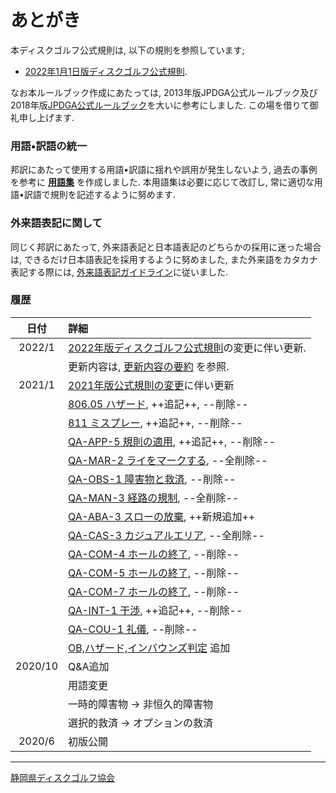 # あとがき

本ディスクゴルフ公式規則は,
以下の規則を参照しています;
- [2022年1月1日版ディスクゴルフ公式規則](https://www.pdga.com/files/pdga-2022-ordg-cm_0.pdf).

なお本ルールブック作成にあたっては,
2013年版JPDGA公式ルールブック及び
2018年版[JPDGA公式ルールブック](http://www.jpdga.jp/data/2018discgolf_rule.pdf)を大いに参考にしました.
この場を借りて御礼申し上げます.

### 用語•訳語の統一

邦訳にあたって使用する用語•訳語に揺れや誤用が発生しないよう,
過去の事例を参考に **[用語集](https://docs.google.com/spreadsheets/d/e/2PACX-1vQ5bGuT0Piscjuthjf0udY5EARWtE3XljtIAoW1xj8yB_MgsbG22cyGpG0zIHytpV90yDXo2cmR-fOv/pubhtml)** を作成しました.
本用語集は必要に応じて改訂し,
常に適切な用語•訳語で規則を記述するように努めます.

### 外来語表記に関して

同じく邦訳にあたって,
外来語表記と日本語表記のどちらかの採用に迷った場合は,
できるだけ日本語表記を採用するように努めました,
また外来語をカタカナ表記する際には,
[外来語表記ガイドライン](https://www.jtca.org/standardization/katakana_guide_3_20171222.pdf)に従いました.

### 履歴

|   日付   | 詳細
|:-------:|:---------
| 2022/1  | [2022年版ディスクゴルフ公式規則](https://www.pdga.com/files/pdga-2022-ordg-cm_0.pdf)の変更に伴い更新.
|         | 更新内容は, [更新内容の要約](https://docs.google.com/presentation/d/e/2PACX-1vRvDwv6ThGpV3tHZipAZ0m_BtGrZu2tNZfGRW7YJUIgbGo4MQuu0MWdwRfGlxehqsO8McxybQdY2RCf/pub) を参照.
| 2021/1  | [2021年版公式規則の変更](https://www.pdga.com/news/updates-coming-pdga-official-rules-disc-golf-competition-manual-2021)に伴い更新
|         | [806.05 ハザード](80605), ++追記++, --削除--
|         | [811 ミスプレー](811), ++追記++, --削除--
|         | [QA-APP-5 規則の適用](qa-app), ++追記++, --削除--
|         | [QA-MAR-2 ライをマークする](qa-mar), --全削除--
|         | [QA-OBS-1 障害物と救済](qa-obs), --削除--
|         | [QA-MAN-3 経路の規制](qa-man), --全削除--
|         | [QA-ABA-3 スローの放棄](qa-aba), ++新規追加++
|         | [QA-CAS-3 カジュアルエリア](qa-cas), --全削除--
|         | [QA-COM-4 ホールの終了](qa-com), --削除--
|         | [QA-COM-5 ホールの終了](qa-com), --削除--
|         | [QA-COM-7 ホールの終了](qa-com), --削除--
|         | [QA-INT-1 干渉](qa-int), ++追記++, --削除--
|         | [QA-COU-1 礼儀](qa-cou), --削除--
|         | [OB,ハザード,インバウンズ判定](obhazardinbounds) 追加
| 2020/10 | Q&A追加
|         | 用語変更
|         | 一時的障害物 -> 非恒久的障害物
|         | 選択的救済 -> オプションの救済
|  2020/6 | 初版公開

---

[静岡県ディスクゴルフ協会](https://jpdga-shizuoka.github.io/home)
